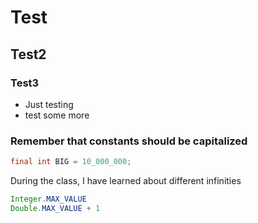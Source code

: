 # Test
## Test2
### Test3
* Just testing
* test some more

### Remember that constants should be capitalized
```java
final int BIG = 10_000_000;
```
During the class, I have learned about different infinities

```java
Integer.MAX_VALUE
Double.MAX_VALUE + 1
```
